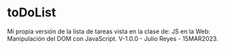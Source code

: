 # toDoList
Mi propia versión de la lista de tareas vista en la clase de: JS en la Web: Manipulación del DOM con JavaScript.
V-1.0.0 - Julio Reyes - 15MAR2023.
